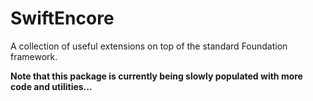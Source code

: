 # SwiftEncore

A collection of useful extensions on top of the standard Foundation framework.

**Note that this package is currently being slowly populated with more code and utilities...**
